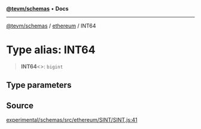 [**@tevm/schemas**](../../README.md) • **Docs**

***

[@tevm/schemas](../../modules.md) / [ethereum](../README.md) / INT64

# Type alias: INT64

> **INT64**\<\>: `bigint`

## Type parameters

## Source

[experimental/schemas/src/ethereum/SINT/SINT.js:41](https://github.com/evmts/tevm-monorepo/blob/main/experimental/schemas/src/ethereum/SINT/SINT.js#L41)
